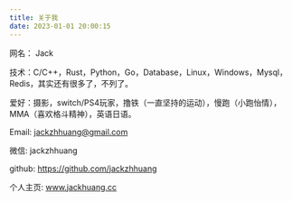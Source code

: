 ```yaml
---
title: 关于我
date: 2023-01-01 20:00:15
---
```


网名： Jack

技术：C/C++，Rust，Python，Go，Database，Linux，Windows，Mysql，Redis，其实还有很多了，不列了。

爱好：摄影，switch/PS4玩家，撸铁（一直坚持的运动），慢跑（小跑怡情），MMA（喜欢格斗精神），英语日语。

Email: jackzhhuang@gmail.com

微信: jackzhhuang

github: https://github.com/jackzhhuang

个人主页: www.jackhuang.cc
